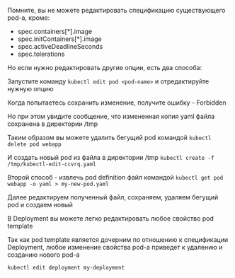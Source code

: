 Помните, вы не можете редактировать спецификацию существующего pod-а, кроме:
- spec.containers[*].image
- spec.initContainers[*].image
- spec.activeDeadlineSeconds
- spec.tolerations

Но если нужно редактировать другие опции, есть два способа:

Запустите команду `kubectl edit pod <pod-name>` и отредактируйте нужную опцию

Когда попытаетесь сохранить изменение, получите ошибку - Forbidden

Но при этом увидите сообщение, что измененная копия yaml файла сохранена в директории /tmp

Таким образом вы можете удалить бегущий pod командой `kubectl delete pod webapp`

И создать новый pod из файла в директории /tmp `kubectl create -f /tmp/kubectl-edit-ccvrq.yaml`

Второй способ - извлечь pod definition файл командой `kubectl get pod webapp -o yaml > my-new-pod.yaml`

Далее редактируем полученный файл, сохраняем, удаляем бегущий pod и создаем новый

В Deployment вы можете легко редактировать любое свойство pod template

Так как pod template является дочерним по отношению к спецификации Deployment, любое изменение свойства pod-а приведет к удалению и созданию нового pod-а

`kubectl edit deployment my-deployment`
